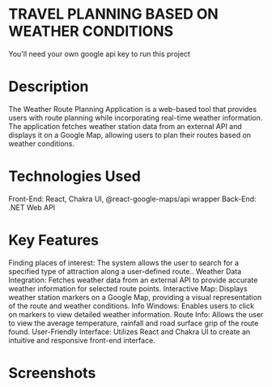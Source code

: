 # TRAVEL PLANNING BASED ON WEATHER CONDITIONS
You'll need your own google api key to run this project
# Description
The Weather Route Planning Application is a web-based tool that provides users with route planning while incorporating real-time weather information. The application fetches weather station data from an external API and displays it on a Google Map, allowing users to plan their routes based on weather conditions.
# Technologies Used
Front-End: React, Chakra UI, @react-google-maps/api wrapper
Back-End: .NET Web API
# Key Features
Finding places of interest: The system allows the user to search for a specified type of attraction along a user-defined route..
Weather Data Integration: Fetches weather data from an external API to provide accurate weather information for selected route points.
Interactive Map: Displays weather station markers on a Google Map, providing a visual representation of the route and weather conditions.
Info Windows: Enables users to click on markers to view detailed weather information.
Route Info: Allows the user to view the average temperature, rainfall and road surface grip of the route found.
User-Friendly Interface: Utilizes React and Chakra UI to create an intuitive and responsive front-end interface.
# Screenshots

